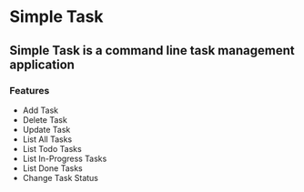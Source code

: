 # Simple Task

## Simple Task is a command line task management application

### Features
- Add Task
- Delete Task
- Update Task
- List All Tasks
- List Todo Tasks
- List In-Progress Tasks
- List Done Tasks
- Change Task Status
